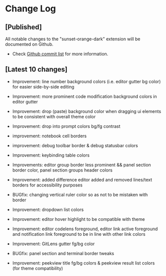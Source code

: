 # Change Log

## [Published]

All notable changes to the "sunset-orange-dark" extension will be documented on Github.

- Check [Github commit list](https://github.com/thekomer/Sunset-orange-VSCode-theme/commits/master) for more information.

## [Latest 10 changes]

- Improvement: line number background colors (i.e. editor gutter bg color) for easier side-by-side editing

- Improvement: more prominent code modification background colors in editor gutter

- Improvement: drop (paste) background color when dragging ui elements to be consistent with overall theme color

- Improvement: drop into prompt colors bg/fg contrast

- improvement: notebook cell borders

- improvement: debug toolbar border & debug statusbar colors

- Improvement: keybinding table colors

- Improvements: editor group border less prominent && panel section border color, panel section groups header colors

- Improvement: added difference editor added and removed lines/text borders for accessibility purposes

- BUGfix: changing vertical ruler color so as not to be mistaken with border

- Improvement: dropdown list colors

- Improvement: editor hover highlight to be compatible with theme

- Improvement: editor codelens foreground, editor link active foreground and notification link foreground to be in line with other link colors

- Improvement: GitLens gutter fg/bg color

- BUGfix:  panel section and terminal border tweaks

- Improvement: peekview title fg/bg colors & peekview result list colors (for theme compatibility)
